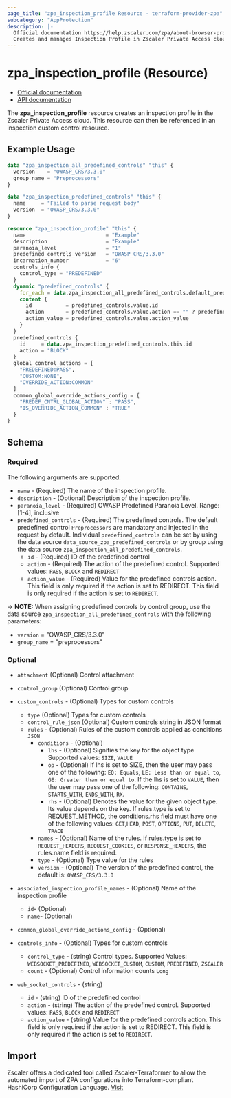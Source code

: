 ```yaml
---
page_title: "zpa_inspection_profile Resource - terraform-provider-zpa"
subcategory: "AppProtection"
description: |-
  Official documentation https://help.zscaler.com/zpa/about-browser-protection-profiles/API documentation https://help.zscaler.com/zpa/configuring-appprotection-profiles-using-api
  Creates and manages Inspection Profile in Zscaler Private Access cloud.
---
```


# zpa_inspection_profile (Resource)

* [Official documentation](https://help.zscaler.com/zpa/about-browser-protection-profiles)
* [API documentation](https://help.zscaler.com/zpa/configuring-appprotection-profiles-using-api)

The  **zpa_inspection_profile** resource creates an inspection profile in the Zscaler Private Access cloud. This resource can then be referenced in an inspection custom control resource.

## Example Usage

```terraform
data "zpa_inspection_all_predefined_controls" "this" {
  version    = "OWASP_CRS/3.3.0"
  group_name = "Preprocessors"
}

data "zpa_inspection_predefined_controls" "this" {
  name     = "Failed to parse request body"
  version  = "OWASP_CRS/3.3.0"
}

resource "zpa_inspection_profile" "this" {
  name                          = "Example"
  description                   = "Example"
  paranoia_level                = "1"
  predefined_controls_version   = "OWASP_CRS/3.3.0"
  incarnation_number            = "6"
  controls_info {
    control_type = "PREDEFINED"
  }
  dynamic "predefined_controls" {
    for_each = data.zpa_inspection_all_predefined_controls.default_predefined_controls.list
    content {
      id           = predefined_controls.value.id
      action       = predefined_controls.value.action == "" ? predefined_controls.value.default_action : predefined_controls.value.action
      action_value = predefined_controls.value.action_value
    }
  }
  predefined_controls {
    id     = data.zpa_inspection_predefined_controls.this.id
    action = "BLOCK"
  }
  global_control_actions = [
    "PREDEFINED:PASS",
    "CUSTOM:NONE",
    "OVERRIDE_ACTION:COMMON"
  ]
  common_global_override_actions_config = {
    "PREDEF_CNTRL_GLOBAL_ACTION" : "PASS",
    "IS_OVERRIDE_ACTION_COMMON" : "TRUE"
  }
}
```

## Schema

### Required

The following arguments are supported:

- `name` - (Required) The name of the inspection profile.
- `description` - (Optional) Description of the inspection profile.
- `paranoia_level` - (Required) OWASP Predefined Paranoia Level. Range: [1-4], inclusive
- `predefined_controls` - (Required) The predefined controls. The default predefined control `Preprocessors` are mandatory and injected in the request by default. Individual `predefined_controls` can be set by using the data source `data_source_zpa_predefined_controls` or by group using the data source `zpa_inspection_all_predefined_controls`.
  - `id` - (Required) ID of the predefined control
  - `action` - (Required) The action of the predefined control. Supported values: `PASS`, `BLOCK` and `REDIRECT`
  - `action_value` - (Required) Value for the predefined controls action. This field is only required if the action is set to REDIRECT. This field is only required if the action is set to `REDIRECT`.

-> **NOTE:** When assigning predefined controls by control group, use the data source `zpa_inspection_all_predefined_controls` with the following parameters:

- `version`    = "OWASP_CRS/3.3.0"
- `group_name` = "preprocessors"

### Optional

- `attachment` (Optional) Control attachment
- `control_group` (Optional) Control group

- `custom_controls` - (Optional) Types for custom controls
  - `type` (Optional) Types for custom controls
  - `control_rule_json` (Optional) Custom controls string in JSON format
  - `rules` - (Optional) Rules of the custom controls applied as conditions `JSON`
    - `conditions` - (Optional)
      - `lhs` - (Optional) Signifies the key for the object type Supported values: `SIZE`, `VALUE`
      - `op` - (Optional) If lhs is set to SIZE, then the user may pass one of the following: `EQ: Equals`, `LE: Less than or equal to`, `GE: Greater than or equal to`. If the lhs is set to `VALUE`, then the user may pass one of the following: `CONTAINS`, `STARTS_WITH`, `ENDS_WITH`, `RX`.
      - `rhs` - (Optional) Denotes the value for the given object type. Its value depends on the key. If rules.type is set to REQUEST_METHOD, the conditions.rhs field must have one of the following values: `GET`,`HEAD`, `POST`, `OPTIONS`, `PUT`, `DELETE`, `TRACE`
    - `names` - (Optional) Name of the rules. If rules.type is set to `REQUEST_HEADERS`, `REQUEST_COOKIES`, or `RESPONSE_HEADERS`, the rules.name field is required.
    - `type` - (Optional) Type value for the rules
    - `version` - (Optional) The version of the predefined control, the default is: `OWASP_CRS/3.3.0`

- `associated_inspection_profile_names` - (Optional) Name of the inspection profile
  - `id`- (Optional)
  - `name`- (Optional)

- `common_global_override_actions_config` - (Optional)
- `controls_info` - (Optional) Types for custom controls
  - `control_type` - (string) Control types. Supported Values: `WEBSOCKET_PREDEFINED`, `WEBSOCKET_CUSTOM`, `CUSTOM`, `PREDEFINED`, `ZSCALER`
  - `count` - (Optional) Control information counts `Long`

- `web_socket_controls` - (string)
  - `id` - (string) ID of the predefined control
  - `action` - (string) The action of the predefined control. Supported values: `PASS`, `BLOCK` and `REDIRECT`
  - `action_value` - (string) Value for the predefined controls action. This field is only required if the action is set to REDIRECT. This field is only required if the action is set to `REDIRECT`.

## Import

Zscaler offers a dedicated tool called Zscaler-Terraformer to allow the automated import of ZPA configurations into Terraform-compliant HashiCorp Configuration Language.
[Visit](https://github.com/zscaler/zscaler-terraformer)
